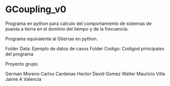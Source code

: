 # GCoupling_v0
Programa en python para calculo del comportamiento de sistemas de puesta a tierra en el dominio del tiempo y de la frecuencia.

Programa equivalente al Gtierras en python. 

Folder Data: Ejemplo de datos de casos
Folder Codigo: Codigod principales del programa



Proyecto grupo

German Moreno
Carlos Cardenas
Hector David Gomez
Walter Mauricio Villa
Jaime A Valencia

